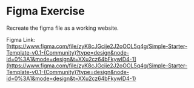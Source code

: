 # Figma Exercise

Recreate the figma file as a working website.

Figma Link: [https://www.figma.com/file/zyK8cJGcije2J2oOOL5q4g/Simple-Starter-Template-v0.1-(Community)?type=design&node-id=0%3A1&mode=design&t=XXu2cz64bFkywlD4-1](https://www.figma.com/file/zyK8cJGcije2J2oOOL5q4g/Simple-Starter-Template-v0.1-(Community)?type=design&node-id=0%3A1&mode=design&t=XXu2cz64bFkywlD4-1)
